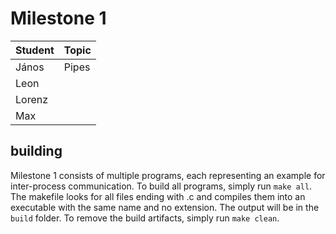 # Milestone 1
|Student   |Topic   |
|---|---|
|János   |Pipes   |
|Leon   |   |
|Lorenz   |   |
|Max   |   |


## building
Milestone 1 consists of multiple programs, each representing an example for inter-process communication. To build all programs, simply run `make all`. The makefile looks for all files ending with .c and compiles them into an executable with the same name and no extension. The output will be in the `build` folder. To remove the build artifacts, simply run `make clean`.
